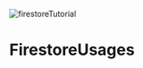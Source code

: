 ![firestoreTutorial](https://user-images.githubusercontent.com/26964811/111075649-b2ff6980-84f1-11eb-95e0-068b827f80b6.PNG)
# FirestoreUsages
